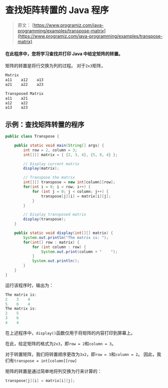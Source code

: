 # 查找矩阵转置的 Java 程序

> 原文： [https://www.programiz.com/java-programming/examples/transpose-matrix](https://www.programiz.com/java-programming/examples/transpose-matrix)

#### 在此程序中，您将学习查找并打印 Java 中给定矩阵的转置。

矩阵的转置是将行交换为列的过程。 对于`2x3`矩阵，

```java
Matrix
a11    a12    a13
a21    a22    a23

Transposed Matrix
a11    a21
a12    a22
a13    a23
```

## 示例：查找矩阵转置的程序

```java
public class Transpose {

    public static void main(String[] args) {
        int row = 2, column = 3;
        int[][] matrix = { {2, 3, 4}, {5, 6, 4} };

        // Display current matrix
        display(matrix);

        // Transpose the matrix
        int[][] transpose = new int[column][row];
        for(int i = 0; i < row; i++) {
            for (int j = 0; j < column; j++) {
                transpose[j][i] = matrix[i][j];
            }
        }

        // Display transposed matrix
        display(transpose);
    }

    public static void display(int[][] matrix) {
        System.out.println("The matrix is: ");
        for(int[] row : matrix) {
            for (int column : row) {
                System.out.print(column + "    ");
            }
            System.out.println();
        }
    }
}
```

运行该程序时，输出为：

```java
The matrix is:
2    3    4    
5    6    4    
The matrix is:
2    5    
3    6    
4    4 
```

在上述程序中，`display()`函数仅用于将矩阵的内容打印到屏幕上。

在此，给定矩阵的格式为`2x3`，即`row = 2`和`column = 3`。

对于转置矩阵，我们将转置顺序更改为`3x2`，即`row = 3`和`column = 2`。 因此，我们有`transpose = int[column][row]`

矩阵的转置是通过简单地将列交换为行来计算的：

```java
transpose[j][i] = matrix[i][j];
```